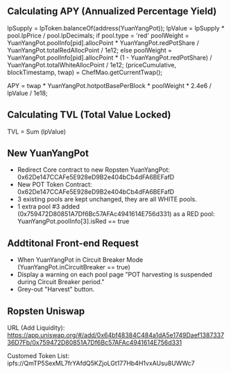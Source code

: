 ## Calculating APY (Annualized Percentage Yield)

lpSupply = lpToken.balanceOf(address(YuanYangPot));
lpValue = lpSupply * pool.lpPrice / pool.lpDecimals;
if pool.type = 'red'
    poolWeight = YuanYangPot.poolInfo[pid].allocPoint * YuanYangPot.redPotShare / YuanYangPot.totalRedAllocPoint / 1e12;
else
    poolWeight = YuanYangPot.poolInfo[pid].allocPoint * (1 - YuanYangPot.redPotShare) / YuanYangPot.totalWhiteAllocPoint / 1e12;
(priceCumulative, blockTimestamp, twap) = ChefMao.getCurrentTwap();

APY = twap * YuanYangPot.hotpotBasePerBlock * poolWeight * 2.4e6 / lpValue / 1e18;

## Calculating TVL (Total Value Locked)

TVL = Sum (lpValue)


## New YuanYangPot
* Redirect Core contract to new Ropsten YuanYangPot: 0x62De147CCAFe5E928eD9B2e404bCb4dFA6BEFafD
* New POT Token Contract: 0x62De147CCAFe5E928eD9B2e404bCb4dFA6BEFafD
* 3 existing pools are kept unchanged, they are all WHITE pools. 
* 1 extra pool #3 added (0x759472D80851A7Df6Bc57AFAc4941614E756d331) as a RED pool:
YuanYangPot.poolInfo[3].isRed == true

## Addtitonal Front-end Request
* When YuanYangPot in Circuit Breaker Mode (YuanYangPot.inCircuitBreaker == true)
* Display a warning on each pool page "POT harvesting is suspended during Circuit Breaker period."
* Grey-out "Harvest" button.

## Ropsten Uniswap
URL (Add Liquidity): https://app.uniswap.org/#/add/0x64bf48384C484a1dA5e1749Daef138733736D7Fb/0x759472D80851A7Df6Bc57AFAc4941614E756d331

Customed Token List: ipfs://QmTP5SexML7frYAfdQ5KZjoLGt177Hb4H1vxAUsu8UWWc7
